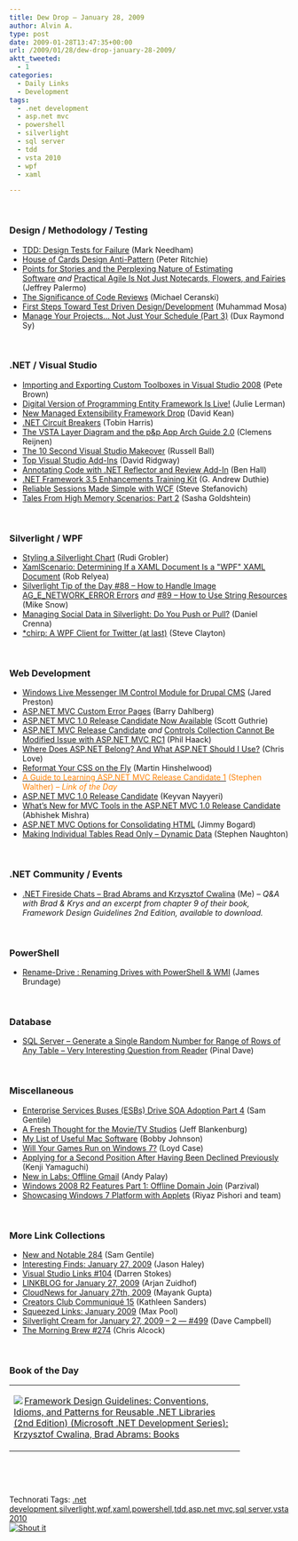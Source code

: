 ```yaml
---
title: Dew Drop – January 28, 2009
author: Alvin A.
type: post
date: 2009-01-28T13:47:35+00:00
url: /2009/01/28/dew-drop-january-28-2009/
aktt_tweeted:
  - 1
categories:
  - Daily Links
  - Development
tags:
  - .net development
  - asp.net mvc
  - powershell
  - silverlight
  - sql server
  - tdd
  - vsta 2010
  - wpf
  - xaml

---
```

&#160;

### Design / Methodology / Testing

  * <a href="http://www.markhneedham.com/blog/2009/01/28/tdd-design-tests-for-failure/" target="_blank">TDD: Design Tests for Failure</a> (Mark Needham)
  * <a href="http://msmvps.com/blogs/peterritchie/archive/2009/01/27/house-of-cards-design-anti-pattern.aspx" target="_blank">House of Cards Design Anti-Pattern</a> (Peter Ritchie)
  * <a href="http://jeffreypalermo.com/blog/points-for-stories-and-the-perplexing-nature-of-estimating-software/" target="_blank">Points for Stories and the Perplexing Nature of Estimating Software</a>&#160;_and_&#160;<a href="http://jeffreypalermo.com/blog/practical-agile-is-not-just-notecards-flowers-and-fairies/" target="_blank">Practical Agile Is Not Just Notecards, Flowers, and Fairies</a> (Jeffrey Palermo)
  * <a href="http://codecapers.blogspot.com/2009/01/significance-of-code-reviews.html" target="_blank">The Significance of Code Reviews</a> (Michael Ceranski)
  * <a href="http://mosesofegypt.net/post/FirstStepstowardTDD.aspx" target="_blank">First Steps Toward Test Driven Design/Development</a> (Muhammad Mosa)
  * <a href="http://sp.meetdux.com/archive/2009/01/28/manage-your-projects-not-just-your-schedule-part-3.aspx" target="_blank">Manage Your Projects&#8230; Not Just Your Schedule (Part 3)</a> (Dux Raymond Sy)

&#160;

### .NET / Visual Studio

  * <a href="http://community.irritatedvowel.com/blogs/pete_browns_blog/archive/2009/01/27/Importing-and-Exporting-Custom-Toolboxes-in-Visual-Studio-2008.aspx" target="_blank">Importing and Exporting Custom Toolboxes in Visual Studio 2008</a> (Pete Brown)
  * <a href="http://www.thedatafarm.com/blog/2009/01/27/DigitalVersionOfProgrammingEntityFrameworkIsLive.aspx" target="_blank">Digital Version of Programming Entity Framework Is Live!</a> (Julie Lerman)
  * <a href="http://davesbox.com/archive/2009/01/27/new-managed-extensibility-framework-drop.aspx" target="_blank">New Managed Extensibility Framework Drop</a> (David Kean)
  * <a href="http://www.tobinharris.com/2009/1/26/net-circuit-breakers" target="_blank">.NET Circuit Breakers</a> (Tobin Harris)
  * <a href="http://dotnet.dzone.com/news/the-vsta-layer-diagram-and-pp-" target="_blank">The VSTA Layer Diagram and the p&p App Arch Guide 2.0</a> (Clemens Reijnen)
  * <a href="http://www.caffeinatedcoder.com/the-10-second-visual-studio-makeover/" target="_blank">The 10 Second Visual Studio Makeover</a> (Russell Ball)
  * <a href="http://web2asp.net/2009/01/top-visual-studio-add-ins.html" target="_blank">Top Visual Studio Add-Ins</a> (David Ridgway)
  * <a href="http://www.simple-talk.com/dotnet/.net-tools/annotating-code-with-.net-reflector-and-review-add-in/" target="_blank">Annotating Code with .NET Reflector and Review Add-In</a> (Ben Hall)
  * <a href="http://blogs.msdn.com/gduthie/archive/2009/01/27/net-framework-3-5-enhancements-training-kit.aspx" target="_blank">.NET Framework 3.5 Enhancements Training Kit</a> (G. Andrew Duthie)
  * <a href="http://www.devx.com/architect/Article/40665" target="_blank">Reliable Sessions Made Simple with WCF</a> (Steve Stefanovich)
  * <a href="http://blogs.microsoft.co.il/blogs/sasha/archive/2009/01/28/tales-from-high-memory-scenarios-part-2.aspx" target="_blank">Tales From High Memory Scenarios: Part 2</a> (Sasha Goldshtein)

&#160;

### Silverlight / WPF

  * <a href="http://www.codeproject.com/KB/WPF/WPFSLChart.aspx" target="_blank">Styling a Silverlight Chart</a> (Rudi Grobler)
  * <a href="http://blogs.windowsclient.net/rob_relyea/archive/2009/01/27/xamlscenario-determining-if-a-xaml-document-is-a-wpf-xaml-document.aspx" target="_blank">XamlScenario: Determining If a XAML Document Is a "WPF" XAML Document</a> (Rob Relyea)
  * <a href="http://silverlight.net/blogs/msnow/archive/2009/01/27/silverlight-tip-of-the-day-88-how-to-handle-image-ag-e-network-error-errors.aspx" target="_blank">Silverlight Tip of the Day #88 &#8211; How to Handle Image AG_E_NETWORK_ERROR Errors</a>&#160;_and_&#160;<a href="http://silverlight.net/blogs/msnow/archive/2009/01/27/silverlight-tip-of-the-day-89-how-to-use-string-resources.aspx" target="_blank">#89 &#8211; How to Use String Resources</a> (Mike Snow)
  * <a href="http://dimebrain.com/2009/01/managing-social-data-in-silverlight-do-you-push-or-pull.html" target="_blank">Managing Social Data in Silverlight: Do You Push or Pull?</a> (Daniel Crenna)
  * <a href="http://blogs.msdn.com/stevecla01/archive/2009/01/27/chirp-a-wpf-client-for-twitter-at-last.aspx" target="_blank">*chirp: A WPF Client for Twitter (at last)</a> (Steve Clayton)

&#160;

### Web Development

  * <a href="http://dev.live.com/blogs/devlive/archive/2009/01/27/455.aspx" target="_blank">Windows Live Messenger IM Control Module for Drupal CMS</a> (Jared Preston)
  * <a href="http://www.genericerror.com/blog/2009/01/27/ASPNetMVCCustomErrorPages.aspx" target="_blank">ASP.NET MVC Custom Error Pages</a> (Barry Dahlberg)
  * <a href="http://weblogs.asp.net/scottgu/archive/2009/01/27/asp-net-mvc-1-0-release-candidate-now-available.aspx" target="_blank">ASP.NET MVC 1.0 Release Candidate Now Available</a> (Scott Guthrie)
  * <a href="http://haacked.com/archive/2009/01/27/aspnetmvc-release-candidate.aspx" target="_blank">ASP.NET MVC Release Candidate</a>&#160;_and_&#160;<a href="http://haacked.com/archive/2009/01/27/controls-collection-cannot-be-modified-issue-with-asp.net-mvc-rc1.aspx" target="_blank">Controls Collection Cannot Be Modified Issue with ASP.NET MVC RC1</a> (Phil Haack)
  * <a href="http://professionalaspnet.com/archive/2009/01/27/Where-Does-ASP.NET-Belong_3F00_-And-What-ASP.NET-Should-I-Use_3F00_.aspx" target="_blank">Where Does ASP.NET Belong? And What ASP.NET Should I Use?</a> (Chris Love)
  * <a href="http://geekswithblogs.net/hinshelm/archive/2009/01/27/reformat-your-css-on-the-fly.aspx" target="_blank">Reformat Your CSS on the Fly</a> (Martin Hinshelwood)
  * <a href="http://stephenwalther.com/blog/archive/2009/01/27/a-guide-to-learning-asp.net-mvc-release-candidate-1.aspx" target="_blank"><font color="#ff8000">A Guide to Learning ASP.NET MVC Release Candidate 1</font></a> <font color="#ff8000">(Stephen Walther) <em>– Link of the Day</em></font>
  * <a href="http://dotnet.dzone.com/news/aspnet-mvc-10-release-candidat" target="_blank">ASP.NET MVC 1.0 Release Candidate</a> (Keyvan Nayyeri)
  * <a href="http://blogs.msdn.com/webdevtools/archive/2009/01/27/overview-of-mvc-tools-features.aspx" target="_blank">What&#8217;s New for MVC Tools in the ASP.NET MVC 1.0 Release Candidate</a> (Abhishek Mishra)
  * <a href="http://www.lostechies.com/blogs/jimmy_bogard/archive/2009/01/27/asp-net-mvc-options-for-consolidating-html.aspx" target="_blank">ASP.NET MVC Options for Consolidating HTML</a> (Jimmy Bogard)
  * <a href="http://csharpbits.notaclue.net/2009/01/making-individual-tables-read-only.html" target="_blank">Making Individual Tables Read Only &#8211; Dynamic Data</a> (Stephen Naughton)

&#160;

### .NET Community / Events

  * <a href="http://dotnet.dzone.com/articles/net-fireside-chats-brad-abrams" target="_blank">.NET Fireside Chats &#8211; Brad Abrams and Krzysztof Cwalina</a> (Me) _– Q&A with Brad & Krys and an excerpt from chapter 9 of their book, Framework Design Guidelines 2nd Edition, available to download._

&#160;

### PowerShell

  * <a href="http://blogs.msdn.com/powershell/archive/2009/01/27/rename-drive-renaming-drives-with-powershell-wmi.aspx" target="_blank">Rename-Drive : Renaming Drives with PowerShell & WMI</a> (James Brundage)

&#160;

### Database

  * <a href="http://blog.sqlauthority.com/2009/01/28/sql-server-generate-a-single-random-number-for-range-of-rows-of-any-table-very-interesting-question-from-reader/" target="_blank">SQL Server &#8211; Generate a Single Random Number for Range of Rows of Any Table &#8211; Very Interesting Question from Reader</a> (Pinal Dave)

&#160;

### Miscellaneous

  * <a href="http://samgentile.com/Web/neuron-esb/enterprise-service-buses-esbs-drive-soa-adoption-part-4/" target="_blank">Enterprise Services Buses (ESBs) Drive SOA Adoption Part 4</a> (Sam Gentile)
  * <a href="http://jeffblankenburg.com/2009/01/fresh-thought-for-movietv-studios.aspx" target="_blank">A Fresh Thought for the Movie/TV Studios</a> (Jeff Blankenburg)
  * <a href="http://www.iamnotmyself.com/2009/01/27/MyListOfUsefulMacSoftware.aspx" target="_blank">My List of Useful Mac Software</a> (Bobby Johnson)
  * <a href="http://www.extremetech.com/article2/0,2845,2339538,00.asp?kc=ETRSS02129TX1K0000532" target="_blank">Will Your Games Run on Windows 7?</a> (Loyd Case)
  * <a href="http://microsoftjobsblog.com/blog/applying-for-a-second-position/" target="_blank">Applying for a Second Position After Having Been Declined Previously</a> (Kenji Yamaguchi)
  * <a href="http://gmailblog.blogspot.com/2009/01/new-in-labs-offline-gmail.html" target="_blank">New in Labs: Offline Gmail</a> (Andy Palay)
  * <a href="http://blog.avanadeadvisor.com/blogs/parzival/archive/2009/01/27/12399.aspx" target="_blank">Windows 2008 R2 Features Part 1: Offline Domain Join</a> (Parzival)
  * <a href="http://blogs.msdn.com/e7/archive/2009/01/28/showcasing-windows-7-platform-with-applets-and-gadgets.aspx" target="_blank">Showcasing Windows 7 Platform with Applets</a> (Riyaz Pishori and team)

&#160;

### More Link Collections

  * <a href="http://samgentile.com/Web/new-and-notable/new-and-notable-284/" target="_blank">New and Notable 284</a> (Sam Gentile)
  * <a href="http://jasonhaley.com/blog/archive/2009/01/27/142803.aspx" target="_blank">Interesting Finds: January 27, 2009</a> (Jason Haley)
  * <a href="http://visualstudiohacks.com/blog/visual-studio-links-104/" target="_blank">Visual Studio Links #104</a> (Darren Stokes)
  * <a href="http://www.arjansworld.com/2009/01/27/linkblog-for-january-27-2009/" target="_blank">LINKBLOG for January 27, 2009</a> (Arjan Zuidhof)
  * <a href="http://www.cloudave.com/link/cloudnews-for-january-27th-2009" target="_blank">CloudNews for January 27th, 2009</a> (Mayank Gupta)
  * <a href="http://blogs.msdn.com/xna/archive/2009/01/27/creators-club-communiqu-15.aspx" target="_blank">Creators Club Communiqué 15</a> (Kathleen Sanders)
  * <a href="http://www.codesqueeze.com/squeezed-links-january-2009/" target="_blank">Squeezed Links: January 2009</a> (Max Pool)
  * <a href="http://geekswithblogs.net/WynApseTechnicalMusings/archive/2009/01/27/129021.aspx" target="_blank">Silverlight Cream for January 27, 2009 &#8211; 2 &#8212; #499</a> (Dave Campbell)
  * <a href="http://blog.cwa.me.uk/2009/01/28/the-morning-brew-274/" target="_blank">The Morning Brew #274</a> (Chris Alcock)

&#160;

### Book of the Day

<div style="padding-bottom: 0px; margin: 0px; padding-left: 0px; padding-right: 0px; display: inline; float: none; padding-top: 0px" id="scid:7dc1bd33-94bd-46fd-a20b-0131235bcd47:5e037bee-7eb3-4da4-8019-cd9129959ff9" class="wlWriterSmartContent">
  <table cellspacing="0" cellpadding="2" width="400" border="0" unselectable="on">
    <tr>
      <td valign="top" width="400">
        <p>
          <a title="Framework Design Guidelines: Conventions, Idioms, and Patterns for Reusable .NET Libraries (2nd Edition) (Microsoft .NET Development Series): Krzysztof Cwalina, Brad Abrams: Books" href="http://www.amazon.com/exec/obidos/ASIN/0321545613/alvinashcraft-20"><img data-recalc-dims="1" decoding="async" src="https://i0.wp.com/images.amazon.com/images/P/0321545613.01.MZZZZZZZ.jpg?w=660" border="0" align="left" style="float:left" />Framework Design Guidelines: Conventions, Idioms, and Patterns for Reusable .NET Libraries (2nd Edition) (Microsoft .NET Development Series): Krzysztof Cwalina, Brad Abrams: Books</a>
        </p>
      </td>
    </tr>
  </table>
</div>

&#160;

<div style="padding-bottom: 0px; margin: 0px; padding-left: 0px; padding-right: 0px; display: inline; float: none; padding-top: 0px" id="scid:C16BAC14-9A3D-4c50-9394-FBFEF7A93539:16c728ba-7178-46c9-908a-3f738b2d83f9" class="wlWriterSmartContent">
  <!--dotnetkickit-->
</div>

&#160;

<div style="padding-bottom: 0px; margin: 0px; padding-left: 0px; padding-right: 0px; display: inline; float: none; padding-top: 0px" id="scid:0767317B-992E-4b12-91E0-4F059A8CECA8:8eb1d17e-837d-409f-8d3f-7a4546d8df2d" class="wlWriterSmartContent">
  Technorati Tags: <a href="http://technorati.com/tags/.net+development" rel="tag">.net development</a>,<a href="http://technorati.com/tags/silverlight" rel="tag">silverlight</a>,<a href="http://technorati.com/tags/wpf" rel="tag">wpf</a>,<a href="http://technorati.com/tags/xaml" rel="tag">xaml</a>,<a href="http://technorati.com/tags/powershell" rel="tag">powershell</a>,<a href="http://technorati.com/tags/tdd" rel="tag">tdd</a>,<a href="http://technorati.com/tags/asp.net+mvc" rel="tag">asp.net mvc</a>,<a href="http://technorati.com/tags/sql+server" rel="tag">sql server</a>,<a href="http://technorati.com/tags/vsta+2010" rel="tag">vsta 2010</a>
</div>

<div class="wlWriterHeaderFooter" style="margin:0px; padding:0px 0px 0px 0px;">
  <div class="shoutIt">
    <a rev="vote-for" href="http://dotnetshoutout.com/Submit?url=http%3a%2f%2fwww.alvinashcraft.com%2f2009%2f01%2f28%2fdew-drop-january-28-2009%2f&title=Dew+Drop+-+January+28%2c+2009"><img decoding="async" alt="Shout it" src="http://dotnetshoutout.com/image.axd?url=https://morningdew-bpc6g3a0fgaxdxcu.eastus2-01.azurewebsites.net/2009/01/28/dew-drop-january-28-2009/" style="border:0px" /></a>
  </div>
</div>